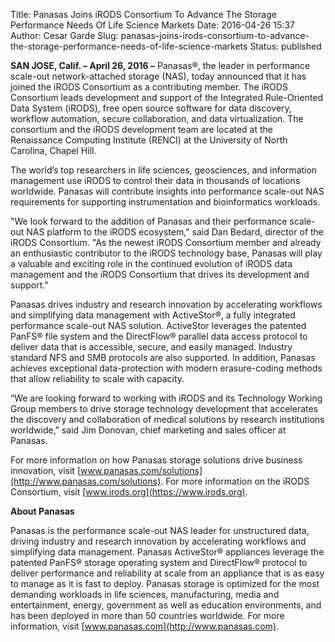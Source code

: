 Title: Panasas Joins iRODS Consortium To Advance The Storage Performance Needs Of Life Science Markets
Date: 2016-04-26 15:37
Author: Cesar Garde
Slug: panasas-joins-irods-consortium-to-advance-the-storage-performance-needs-of-life-science-markets
Status: published

**SAN JOSE, Calif. – April 26, 2016 –** Panasas®, the leader in
performance scale-out network-attached storage (NAS), today announced
that it has joined the iRODS Consortium as a contributing member. The
iRODS Consortium leads development and support of the Integrated
Rule-Oriented Data System (iRODS), free open source software for data
discovery, workflow automation, secure collaboration, and data
virtualization. The consortium and the iRODS development team are
located at the Renaissance Computing Institute (RENCI) at the University
of North Carolina, Chapel Hill.

<!--more-->

The world’s top researchers in life sciences, geosciences, and
information management use iRODS to control their data in thousands of
locations worldwide. Panasas will contribute insights into performance
scale-out NAS requirements for supporting instrumentation and
bioinformatics workloads.

"We look forward to the addition of Panasas and their performance
scale-out NAS platform to the iRODS ecosystem," said Dan Bedard,
director of the iRODS Consortium. "As the newest iRODS Consortium member
and already an enthusiastic contributor to the iRODS technology base,
Panasas will play a valuable and exciting role in the continued
evolution of iRODS data management and the iRODS Consortium that drives
its development and support."

Panasas drives industry and research innovation by accelerating
workflows and simplifying data management with ActiveStor®, a fully
integrated performance scale-out NAS solution. ActiveStor leverages the
patented PanFS® file system and the DirectFlow® parallel data access
protocol to deliver data that is accessible, secure, and easily managed.
Industry standard NFS and SMB protocols are also supported. In addition,
Panasas achieves exceptional data-protection with modern erasure-coding
methods that allow reliability to scale with capacity.

“We are looking forward to working with iRODS and its Technology Working
Group members to drive storage technology development that accelerates
the discovery and collaboration of medical solutions by research
institutions worldwide,” said Jim Donovan, chief marketing and sales
officer at Panasas.

For more information on how Panasas storage solutions drive business
innovation, visit
[www.panasas.com/solutions](http://www.panasas.com/solutions). For more
information on the iRODS Consortium, visit
[www.irods.org](https://www.irods.org).

**About Panasas**

Panasas is the performance scale-out NAS leader for unstructured data,
driving industry and research innovation by accelerating workflows and
simplifying data management. Panasas ActiveStor® appliances leverage the
patented PanFS® storage operating system and DirectFlow® protocol to
deliver performance and reliability at scale from an appliance that is
as easy to manage as it is fast to deploy. Panasas storage is optimized
for the most demanding workloads in life sciences, manufacturing, media
and entertainment, energy, government as well as education environments,
and has been deployed in more than 50 countries worldwide. For more
information, visit [www.panasas.com](http://www.panasas.com).
